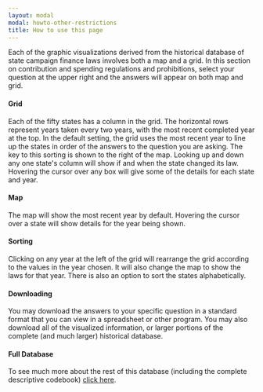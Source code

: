 ```yaml
---
layout: modal
modal: howto-other-restrictions
title: How to use this page
---
```


<div class="tour-guidance-container"></div>

Each of the graphic visualizations derived from the historical database of state campaign finance laws involves both a map and a grid. In this section on contribution and spending regulations and prohibitions, select your question at the upper right and the answers will appear on both map and grid.


#### Grid

Each of the fifty states has a column in the grid. The horizontal rows represent years taken every two years, with the most recent completed year at the top. In the default setting, the grid uses the most recent year to line up the states in order of the answers to the question you are asking. The key to this sorting is shown to the right of the map. Looking up and down any one state's column will show if and when the state changed its law. Hovering the cursor over any box will give some of the details for each state and year.


#### Map

The map will show the most recent year by default. Hovering the cursor over a state will show details for the year being shown.


#### Sorting

Clicking on any year at the left of the grid will rearrange the grid according to the values in the year chosen. It will also change the map to show the laws for that year. There is also an option to sort the states alphabetically.


#### Downloading

You may download the answers to your specific question in a standard format that you can view in a spreadsheet or other program. You may also download all of the visualized information, or larger portions of the complete (and much larger) historical database.


#### Full Database

To see much more about the rest of this database (including the
complete descriptive codebook) <a href="http://cfinst.org/State/LawsDatabase.aspx">click here</a>.
